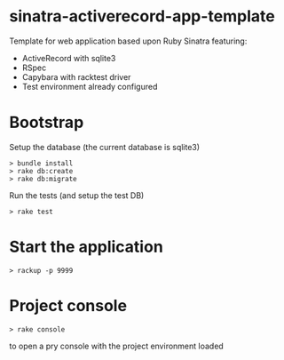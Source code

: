 # sinatra-activerecord-app-template

Template for web application based upon Ruby Sinatra featuring:
* ActiveRecord with sqlite3
* RSpec 
* Capybara with racktest driver
* Test environment already configured

# Bootstrap

Setup the database (the current database is sqlite3)
```
> bundle install
> rake db:create
> rake db:migrate
```
Run the tests (and setup the test DB)
```
> rake test
```

# Start the application
```
> rackup -p 9999
```

# Project console
```
> rake console
```
to open a pry console with the project environment loaded
